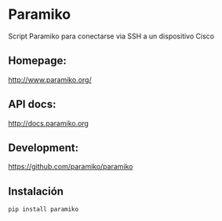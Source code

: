 
Paramiko
========

Script Paramiko para conectarse via SSH a un dispositivo Cisco

Homepage:
---------
http://www.paramiko.org/

API docs:
---------
http://docs.paramiko.org

Development:
------------
https://github.com/paramiko/paramiko


Instalación
------------



    pip install paramiko

